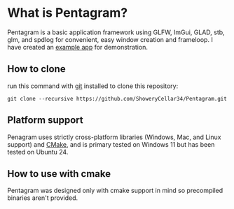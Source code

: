 # What is Pentagram?
Pentagram is a basic application framework using GLFW, ImGui, GLAD, stb, glm, and spdlog for convenient, easy window creation and frameloop. I have created an [example app](https://github.com/ShoweryCellar34/Pentagram-Demo.git) for demonstration.

## How to clone
run this command with [git](https://git-scm.com/) installed to clone this repository:
```
git clone --recursive https://github.com/ShoweryCellar34/Pentagram.git 
```
## Platform support
Penagram uses strictly cross-platform libraries \(Windows, Mac, and Linux support\) and [CMake](https://cmake.org/), and is primary tested on Windows 11 but has been tested on Ubuntu 24.

## How to use with cmake
Pentagram was designed only with cmake support in mind so precompiled binaries aren't provided.
